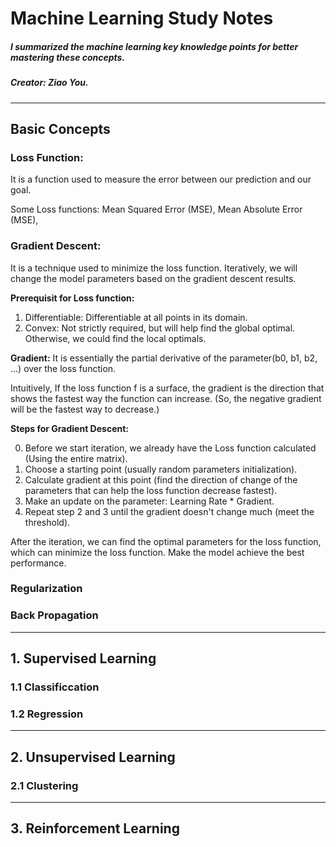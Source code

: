 # Machine Learning Study Notes
##### I summarized the machine learning key knowledge points for better mastering these concepts.
##### Creator: Ziao You.
--------------

## Basic Concepts
### Loss Function:
It is a function used to measure the error between our prediction and our goal.

Some Loss functions: Mean Squared Error (MSE), Mean Absolute Error (MSE), 

### Gradient Descent:
It is a technique used to minimize the loss function. Iteratively, we will change the model parameters based on the gradient descent results.

**Prerequisit for Loss function:**
1. Differentiable: Differentiable at all points in its domain.
2. Convex: Not strictly required, but will help find the global optimal. Otherwise, we could find the local optimals.


**Gradient:** 
It is essentially the partial derivative of the parameter(b0, b1, b2, ...) over
the loss function.

Intuitively, If the loss function f is a surface, the gradient is the direction that shows the fastest 
way the function can increase. (So, the negative gradient will be the fastest way to decrease.)


**Steps for Gradient Descent:**

0. Before we start iteration, we already have the Loss function calculated (Using the entire matrix). 
1. Choose a starting point (usually random parameters initialization).
2. Calculate gradient at this point (find the direction of change of the parameters that can help the loss function decrease fastest).
3. Make an update on the parameter: Learning Rate * Gradient.
4. Repeat step 2 and 3 until the gradient doesn't change much (meet the threshold).

After the iteration, we can find the optimal parameters for the loss function, 
which can minimize the loss function. Make the model achieve the best performance.

### Regularization

### Back Propagation




--------------

## 1. Supervised Learning
### 1.1 Classificcation
### 1.2 Regression

--------------

## 2. Unsupervised Learning
### 2.1 Clustering

--------------

## 3. Reinforcement Learning
